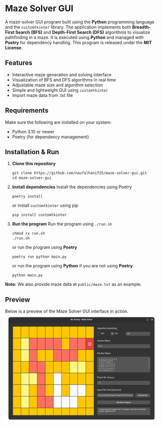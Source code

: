 # Maze Solver GUI

A maze-solver GUI program built using the **Python** programming language and the `customtkinter` library. The application implements both **Breadth-First Search (BFS)** and **Depth-First Search (DFS)** algorithms to visualize pathfinding in a maze. It is executed using **Python** and managed with **Poetry** for dependency handling. This program is released under the **MIT License**.

## Features

- Interactive maze generation and solving interface  
- Visualization of BFS and DFS algorithms in real time  
- Adjustable maze size and algorithm selection  
- Simple and lightweight GUI using `customtkinter`
- Import maze data from .txt file

## Requirements

Make sure the following are installed on your system:
- Python 3.10 or newer  
- Poetry (for dependency management)  

## Installation & Run

1. **Clone this repository**
    ```shell
    git clone https://github.com/naufalhanif25/maze-solver-gui.git
    cd maze-solver-gui
    ```

2. **Install dependencies**
    Install the dependencies using Poetry
    ```shell
    poetry install
    ```
    or install `customtkinter` using pip
    ```
    pip install customtkinter
    ```

3. **Run the program**
    Run the program using `./run.sh`
    ```shell
    chmod +x run.sh
    ./run.sh
    ```
    or run the program using **Poetry**
    ```shell
    poetry run python main.py
    ```
    or run the program using **Python** if you are not using **Poetry**
    ```shell
    python main.py
    ```

**Note:**
We also provide maze data at `public/maze.txt` as an example.

## Preview
Below is a preview of the Maze Solver GUI interface in action.
[![preview.png](https://raw.githubusercontent.com/naufalhanif25/maze-solver-gui/refs/heads/main/assets/preview.png)](https://github.com/naufalhanif25/maze-solver-gui/blob/main/assets/preview.png)